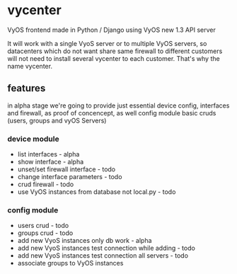 # vycenter
VyOS frontend made in Python / Django using VyOS new 1.3 API server

It will work with a single VyoS server or to multiple VyOS servers, so datacenters which do not want share same firewall to different customers will not need to install several vycenter to each customer. That's why the name vycenter.

## features
in alpha stage we're going to provide just essential device config, interfaces and firewall, as proof of concencept, as well config module basic cruds (users, groups and vyOS Servers)

### device module
* list interfaces - alpha
* show interface - alpha
* unset/set firewall interface - todo
* change interface parameters - todo
* crud firewall - todo
* use VyOS instances from database not local.py - todo

### config module
* users crud - todo
* groups crud - todo
* add new VyoS instances only db work - alpha
* add new VyoS instances test connection while adding - todo
* add new VyoS instances test connection all servers - todo
* associate groups to VyOS instances
